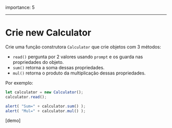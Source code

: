 importance: 5

---

# Crie new Calculator

Crie uma função construtora `Calculator` que crie objetos com 3 métodos:

- `read()` pergunta por 2 valores usando `prompt` e os guarda nas propriedades do objeto.
- `sum()` retorna a soma dessas propriedades.
- `mul()` retorna o produto da multiplicação dessas propriedades.

Por exemplo:

```js
let calculator = new Calculator();
calculator.read();

alert( "Sum=" + calculator.sum() );
alert( "Mul=" + calculator.mul() );
```

[demo]
